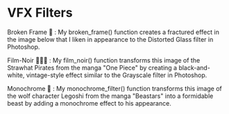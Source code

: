 # VFX Filters

Broken Frame 🔨 : My broken_frame() function creates a fractured effect in the image below that I liken in appearance to the Distorted Glass filter in Photoshop. 

Film-Noir 🕵🏾‍♀️ : My film_noir() function transforms this image of the Strawhat Pirates from the manga "One Piece" by creating a black-and-white, vintage-style effect similar to the Grayscale filter in Photoshop. 

Monochrome 🐺 : My monochrome_filter() function transforms this image of the wolf character Legoshi from the manga "Beastars" into a formidable beast by adding a monochrome effect to his appearance.

